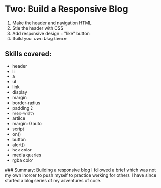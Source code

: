 # Two: Build a Responsive Blog

1. Make the header and navigation HTML
2. Stle the header with CSS
3. Add responsive design + "like" button 
4. Build your own blog theme

## Skills covered:
- header
- li 
- a
- ul
- link 
- display
- margin
- border-radius
- padding 2
- max-width
- artilce
- margin: 0 auto
- script
- on()
- button 
- alert()
- hex color
- media queries
- rgba color

### Summary: 
Building a responsive blog I followed a brief which was not my own inorder to push myself to practice working for others. 
I have since started a blog series of my adventures of code. 
